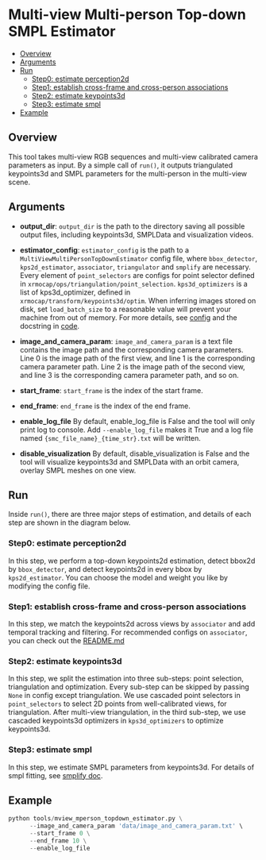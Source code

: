 # Multi-view Multi-person Top-down SMPL Estimator

- [Overview](#overview)
- [Arguments](#arguments)
- [Run](#run)
  - [Step0: estimate perception2d](#step0-estimate-keypoints2d)
  - [Step1: establish cross-frame and cross-person associations](#step1-establish-cross-frame-and-cross-person-associations)
  - [Step2: estimate keypoints3d](#step2-estimate-keypoints3d)
  - [Step3: estimate smpl](#step3-estimate-smpl)
- [Example](#example)

## Overview

This tool takes multi-view RGB sequences and multi-view calibrated camera parameters as input. By a simple call of `run()`, it outputs triangulated keypoints3d and SMPL parameters for the multi-person in the multi-view scene.

## Arguments

- **output_dir**:
`output_dir` is the path to the directory saving all possible output files, including keypoints3d, SMPLData and visualization videos.

- **estimator_config**:
`estimator_config` is the path to a `MultiViewMultiPersonTopDownEstimator` config file, where `bbox_detector`, `kps2d_estimator`, `associator`, `triangulator` and `smplify` are necessary. Every element of `point_selectors` are configs for point selector defined in `xrmocap/ops/triangulation/point_selection`. `kps3d_optimizers` is a list of kps3d_optimizer, defined in `xrmocap/transform/keypoints3d/optim`. When inferring images stored on disk, set `load_batch_size` to a reasonable value will prevent your machine from out of memory. For more details, see [config](../../../configs/modules/core/estimation/mview_mperson_topdown_estimator.py) and the docstring in [code](../../../xrmocap/core/estimation/mview_mperson_topdown_estimator.py).

- **image_and_camera_param**:
`image_and_camera_param` is a text file contains the image path and the corresponding camera parameters. Line 0 is the image path of the first view, and line 1 is the corresponding camera parameter path. Line 2 is the image path of the second view, and line 3 is the corresponding camera parameter path, and so on.

- **start_frame**:
`start_frame` is the index of the start frame.

- **end_frame**:
`end_frame` is the index of the end frame.

- **enable_log_file**
By default, enable_log_file is False and the tool will only print log to console. Add `--enable_log_file` makes it True and a log file named `{smc_file_name}_{time_str}.txt` will be written.

- **disable_visualization**
By default, disable_visualization is False and the tool will visualize keypoints3d and SMPLData with an orbit camera, overlay SMPL meshes on one view.

## Run

Inside `run()`, there are three major steps of estimation, and details of each step are shown in the diagram below.

### Step0: estimate perception2d

In this step, we perform a top-down keypoints2d estimation, detect bbox2d by `bbox_detector`, and detect keypoints2d in every bbox by `kps2d_estimator`. You can choose the model and weight you like by modifying the config file.

### Step1: establish cross-frame and cross-person associations
In this step, we match the keypoints2d across views by `associator` and add temporal tracking and filtering. For recommended configs on `associator`, you can check out the [README.md](../../../configs/mvpose_tracking/README.md)

### Step2: estimate keypoints3d

In this step, we split the estimation into three sub-steps: point selection, triangulation and optimization. Every sub-step can be skipped by passing `None` in config except triangulation. We use cascaded point selectors in `point_selectors` to select 2D points from well-calibrated views, for triangulation. After multi-view triangulation, in the third sub-step, we use cascaded keypoints3d optimizers in `kps3d_optimizers` to optimize keypoints3d.

### Step3: estimate smpl

In this step, we estimate SMPL parameters from keypoints3d. For details of smpl fitting, see [smplify doc](../../../docs/en/model/smplify.md).

## Example

```python
python tools/mview_mperson_topdown_estimator.py \
      --image_and_camera_param 'data/image_and_camera_param.txt' \
      --start_frame 0 \
      --end_frame 10 \
      --enable_log_file
```
